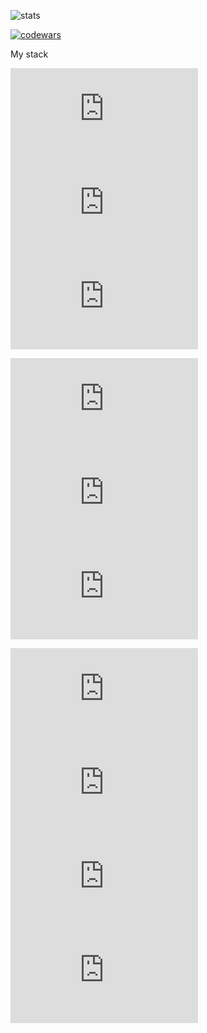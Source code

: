 
![stats](https://github-readme-stats.vercel.app/api?username=kee-reall&show_icons=true&bg_color=003&title_color=fff&text_color=ffffff&icon_color=#b531c1)

[![codewars](https://www.codewars.com/users/KeeREAL/badges/large)](https://www.codewars.com/users/KeeREAL)

My stack

![nodeJS](https://icon-icons.com/downloadimage.php?id=146411&root=2415/ICO/128/&file=nodejs_original_logo_icon_146411.ico)
![TypeScript](https://icon-icons.com/downloadimage.php?id=146317&root=2415/ICO/128/&file=typescript_original_logo_icon_146317.ico)
![JavaScript](https://icon-icons.com/downloadimage.php?id=130900&root=2108/ICO/512/&file=javascript_icon_130900.ico)

![express](https://icon-icons.com/downloadimage.php?id=169186&root=2699/ICO/128/&file=expressjs_logo_icon_169186.ico)
![nestJS](https://icon-icons.com/downloadimage.php?id=168087&root=2699/ICO/128/&file=nestjs_logo_icon_168087.ico)
![react](https://icon-icons.com/downloadimage.php?id=146374&root=2415/ICO/512/&file=react_original_logo_icon_146374.ico)

![linux](https://icon-icons.com/downloadimage.php?id=8794&root=46/ICO/128/&file=linux_penguin_animal_9362.ico)
![mongoDB](https://icon-icons.com/downloadimage.php?id=146425&root=2415/ICO/128/&file=mongodb_original_wordmark_logo_icon_146425.ico)
![docker](https://icon-icons.com/downloadimage.php?id=130643&root=2107/ICO/128/&file=file_type_docker_icon_130643.ico)
![postgreSQL](https://icon-icons.com/downloadimage.php?id=146390&root=2415/ICO/128/&file=postgresql_plain_wordmark_logo_icon_146390.ico)
<!--
**Kee-Reall/Kee-Reall** is a ✨ _special_ ✨ repository because its `README.md` (this file) appears on your GitHub profile.

Here are some ideas to get you started:

- 🔭 I’m currently working on ...
- 🌱 I’m currently learning ...
- 👯 I’m looking to collaborate on ...
- 🤔 I’m looking for help with ...
- 💬 Ask me about ...
- 📫 How to reach me: ...
- 😄 Pronouns: ...
- ⚡ Fun fact: ...
-->
